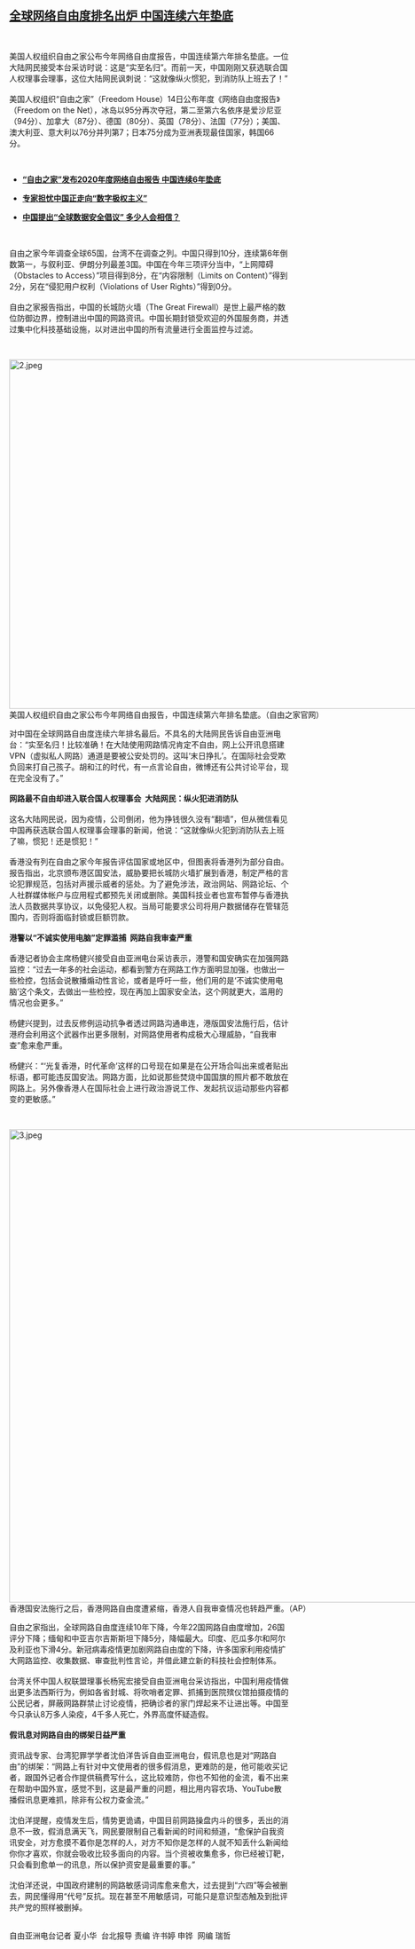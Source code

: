 <!--1602775662000-->
[全球网络自由度排名出炉 中国连续六年垫底](https://www.rfa.org/mandarin/yataibaodao/renquanfazhi/hx1-10152020090402.html)
------

<p> </p><p>美国人权组织自由之家公布今年网络自由度报告，中国连续第六年排名垫底。一位大陆网民接受本台采访时说：这是“实至名归”。而前一天，中国刚刚又获选联合国人权理事会理事，这位大陆网民讽刺说：“这就像纵火惯犯，到消防队上班去了！”<br/><br/>美国人权组织“自由之家”（Freedom House）14日公布年度《网络自由度报告》（Freedom on the Net），冰岛以95分再次夺冠，第二至第六名依序是爱沙尼亚（94分）、加拿大（87分）、德国（80分）、英国（78分）、法国（77分）；美国、澳大利亚、意大利以76分并列第7；日本75分成为亚洲表现最佳国家，韩国66分。</p><p> </p><ul><li><b><a class="external-link" href="http://www.rfa.org/mandarin/Xinwen/5-10142020133027.html">“自由之家”发布2020年度网络自由报告 中国连续6年垫底</a></b></li></ul><ul><li><b><a class="external-link" href="http://www.rfa.org/mandarin/yataibaodao/meiti/cm-09292020135700.html">专家担忧中国正走向“数字极权主义”</a></b></li></ul><ul><li><b><a class="external-link" href="http://www.rfa.org/mandarin/yataibaodao/meiti/gf-09082020081132.html">中国提出“全球数据安全倡议” 多少人会相信？</a></b></li></ul><p> </p><p>自由之家今年调查全球65国，台湾不在调查之列。中国只得到10分，连续第6年倒数第一，与叙利亚、伊朗分列最差3国。中国在今年三项评分当中，“上网障碍（Obstacles to Access）”项目得到8分，在“内容限制（Limits on Content）”得到2分，另在“侵犯用户权利（Violations of User Rights）”得到0分。<br/><br/>自由之家报告指出，中国的长城防火墙（The Great Firewall）是世上最严格的数位防御边界，控制进出中国的网路资讯。中国长期封锁受欢迎的外国服务商，并透过集中化科技基础设施，以对进出中国的所有流量进行全面监控与过滤。</p><p> </p><p><div class="image-inline captioned" style="width:1280px;"><div style="width:1280px;"><img alt="2.jpeg" height="630" src="https://www.rfa.org/mandarin/yataibaodao/renquanfazhi/hx1-10152020090402.html/2.jpeg/image" title="2.jpeg" width="1280"/></div><div class="image-caption"><span style="width:1280px;">美国人权组织自由之家公布今年网络自由报告，中国连续第六年排名垫底。（自由之家官网）</span><span class="copyright"> </span></div></div></p><p>对中国在全球网路自由度连续六年排名最后。不具名的大陆网民告诉自由亚洲电台：“实至名归！比较准确！在大陆使用网路情况肯定不自由，网上公开讯息搭建VPN（虚拟私人网路）通道是要被公安处罚的。这叫‘末日挣扎’。在国际社会受欺负回来打自己孩子。胡和江的时代，有一点言论自由，微博还有公共讨论平台，现在完全没有了。”<br/><br/><b>网路最不自由却进入联合国人权理事会  大陆网民：纵火犯进消防队</b><br/><br/>这名大陆网民说，因为疫情，公司倒闭，他为挣钱很久没有“翻墙”，但从微信看见中国再获选联合国人权理事会理事的新闻，他说：“这就像纵火犯到消防队去上班了嘛，惯犯！还是惯犯！”<br/><br/>香港没有列在自由之家今年报告评估国家或地区中，但图表将香港列为部分自由。报告指出，北京颁布港区国安法，威胁要把长城防火墙扩展到香港，制定严格的言论犯罪规范，包括对声援示威者的惩处。为了避免涉法，政治网站、网路论坛、个人社群媒体帐户与应用程式都预先关闭或删除。美国科技业者也宣布暂停与香港执法人员数据共享协议，以免侵犯人权。当局可能要求公司将用户数据储存在管辖范围内，否则将面临封锁或巨额罚款。<br/><br/><b>港警以“不诚实使用电脑”定罪滥捕  网路自我审查严重</b><br/><br/>香港记者协会主席杨健兴接受自由亚洲电台采访表示，港警和国安确实在加强网路监控：“过去一年多的社会运动，都看到警方在网路工作方面明显加强，也做出一些检控，包括会说散播煽动性言论，或者是呼吁一些，他们用的是‘不诚实使用电脑’这个条文，去做出一些检控，现在再加上国家安全法，这个网就更大，滥用的情况也会更多。” <br/><br/>杨健兴提到，过去反修例运动抗争者透过网路沟通串连，港版国安法施行后，估计港府会利用这个武器作出更多限制，对网路使用者构成极大心理威胁，“自我审查”愈来愈严重。<br/><br/>杨健兴：“‘光复香港，时代革命’这样的口号现在如果是在公开场合叫出来或者贴出标语，都可能违反国安法。网路方面，比如说那些焚烧中国国旗的照片都不敢放在网路上。另外像香港人在国际社会上进行政治游说工作、发起抗议运动那些内容都变的更敏感。”</p><p> </p><p><div class="image-inline captioned" style="width:1280px;"><div style="width:1280px;"><img alt="3.jpeg" height="853" src="https://www.rfa.org/mandarin/yataibaodao/renquanfazhi/hx1-10152020090402.html/3.jpeg/image" title="3.jpeg" width="1280"/></div><div class="image-caption"><span style="width:1280px;">香港国安法施行之后，香港网路自由度遭紧缩，香港人自我审查情况也转趋严重。（AP）</span><span class="copyright"> </span></div></div></p><p>自由之家指出，全球网路自由度连续10年下降，今年22国网路自由度增加，26国评分下降；缅甸和中亚吉尔吉斯斯坦下降5分，降幅最大。印度、厄瓜多尔和阿尔及利亚也下滑4分。新冠病毒疫情更加剧网路自由度的下降，许多国家利用疫情扩大网路监控、收集数据、审查批判性言论，并借此建立新的科技社会控制体系。<br/><br/>台湾关怀中国人权联盟理事长杨宪宏接受自由亚洲电台采访指出，中国利用疫情做出更多法西斯行为，例如各省封城、将吹哨者定罪、抓捕到医院殡仪馆拍摄疫情的公民记者，屏蔽网路群禁止讨论疫情，把确诊者的家门焊起来不让进出等。中国至今只承认8万多人染疫，4千多人死亡，外界高度怀疑造假。<br/><br/><b>假讯息对网路自由的绑架日益严重 </b><br/><br/>资讯战专家、台湾犯罪学学者沈伯洋告诉自由亚洲电台，假讯息也是对“网路自由”的绑架：“网路上有针对中文使用者的很多假消息，更难防的是，他可能收买记者，跟国外记者合作提供稿费写什么，这比较难防，你也不知他的金流，看不出来在帮助中国外宣，感觉不到，这是最严重的问题，相比用内容农场、YouTube散播假讯息更难抓，除非有公权力查金流。”<br/><br/>沈伯洋提醒，疫情发生后，情势更诡谲，中国目前网路操盘内斗的很多，丢出的消息不一致，假消息满天飞，网民要限制自己看新闻的时间和频道，“愈保护自我资讯安全，对方愈摸不着你是怎样的人，对方不知你是怎样的人就不知丢什么新闻给你你才喜欢，你就会吸收比较多面向的内容。当个资被收集愈多，你已经被订靶，只会看到愈单一的讯息，所以保护资安是最重要的事。”<br/><br/>沈伯洋还说，中国政府建制的网路敏感词词库愈来愈大，过去提到“六四”等会被删去，网民懂得用“代号”反抗。现在甚至不用敏感词，可能只是意识型态触及到批评共产党的照样被删掉。<br/><br/></p><p>自由亚洲电台记者 夏小华  台北报导 责编 许书婷 申铧  网编 瑞哲</p>
